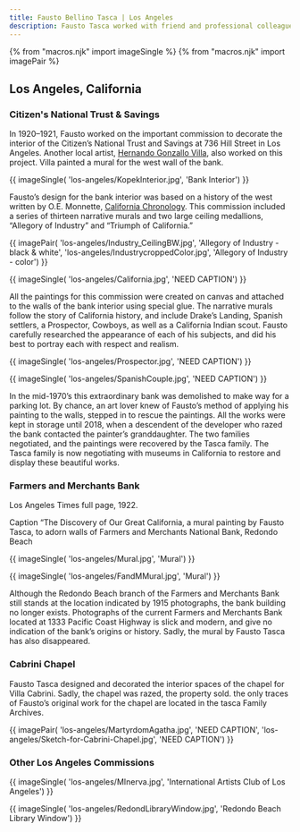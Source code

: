 ```yaml
---
title: Fausto Bellino Tasca | Los Angeles
description: Fausto Tasca worked with friend and professional colleague, Carlo Wostry, at Saint Andrew’s Church in Pasadena, California.
---
```

{% from "macros.njk" import imageSingle %}
{% from "macros.njk" import imagePair %}

## Los Angeles, California

### Citizen's National Trust & Savings

In 1920&#8211;1921, Fausto worked on the important commission to decorate the interior of the Citizen’s National Trust and Savings at 736 Hill Street in Los Angeles. Another local artist, <a href="https://collections.lacma.org/node/166797" target="_blank">Hernando Gonzallo Villa</a>, also worked on this project. Villa painted a mural for the west wall of the bank.

{{ imageSingle(
'los-angeles/KopekInterior.jpg',
'Bank Interior')
}}

Fausto’s design for the bank interior was based on a history of the west written by O.E. Monnette, <a href="https://www.google.com/books/edition/California_Chronology/gBs1AQAAMAAJ?hl=en&gbpv=1" target="_blank">California Chronology</a>. This commission included a series of thirteen narrative murals and two large ceiling medallions, “Allegory of Industry” and “Triumph of California.”

{{ imagePair(
'los-angeles/Industry_CeilingBW.jpg',
'Allegory of Industry - black & white',
'los-angeles/IndustrycroppedColor.jpg',
'Allegory of Industry - color')
}}

{{ imageSingle(
'los-angeles/California.jpg',
'NEED CAPTION')
}}

All the paintings for this commission were created on canvas and attached to the walls of the bank interior using special glue. The narrative murals follow the story of California history, and include Drake’s Landing, Spanish settlers, a Prospector, Cowboys, as well as a California Indian scout. Fausto carefully researched the appearance of each of his subjects, and did his best to portray each with respect and realism.

{{ imageSingle(
'los-angeles/Prospector.jpg',
'NEED CAPTION')
}}

{{ imageSingle(
'los-angeles/SpanishCouple.jpg',
'NEED CAPTION')
}}

In the mid-1970’s this extraordinary bank was demolished to make way for a parking lot. By chance, an art lover knew of Fausto’s method of applying his painting to the walls, stepped in to rescue the paintings. All the works were kept in storage until 2018, when a descendent of the developer who razed the bank contacted the painter’s granddaughter. The two families negotiated, and the paintings were recovered by the Tasca family. The Tasca family is now negotiating with museums in California to restore and display these beautiful works.

### Farmers and Merchants Bank
Los Angeles Times full page, 1922.

Caption “The Discovery of Our Great California, a mural painting by Fausto Tasca, to adorn walls of Farmers and Merchants National Bank, Redondo Beach

{{ imageSingle(
'los-angeles/Mural.jpg',
'Mural')
}}

{{ imageSingle(
'los-angeles/FandMMural.jpg',
'Mural')
}}

Although the Redondo Beach branch of the Farmers and Merchants Bank still stands at the location indicated by 1915 photographs, the bank building no longer exists. Photographs of the current Farmers and Merchants Bank located at 1333 Pacific Coast Highway is slick and modern, and give no indication of the bank’s origins or history. Sadly, the mural by Fausto Tasca has also disappeared.

### Cabrini Chapel

Fausto Tasca designed and decorated the interior spaces of the chapel for Villa Cabrini. Sadly, the chapel was razed, the property sold. the only traces of Fausto’s original work for the chapel are located in the tasca Family Archives.

{{ imagePair(
'los-angeles/MartyrdomAgatha.jpg',
'NEED CAPTION',
'los-angeles/Sketch-for-Cabrini-Chapel.jpg',
'NEED CAPTION')
}}

### Other Los Angeles Commissions

{{ imageSingle(
'los-angeles/MInerva.jpg',
'International Artists Club of Los Angeles')
}}

{{ imageSingle(
'los-angeles/RedondLibraryWindow.jpg',
'Redondo Beach Library Window')
}}
